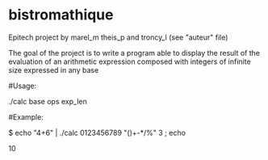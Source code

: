 # bistromathique
Epitech project by marel_m theis_p and troncy_l (see "auteur" file)

The goal of the project is to write a program able to display the result of the evaluation of an arithmetic expression composed with integers of infinite size expressed in any base

#Usage:

./calc base ops exp_len

#Example:

$ echo "4+6" | ./calc 0123456789 "()+-*/%" 3 ; echo

10

